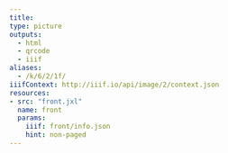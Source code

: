 ```yaml
---
title:
type: picture
outputs:
  - html
  - qrcode
  - iiif
aliases:
  - /k/6/2/1f/
iiifContext: http://iiif.io/api/image/2/context.json
resources:
- src: "front.jxl"
  name: front
  params:
    iiif: front/info.json
    hint: non-paged
---
```

